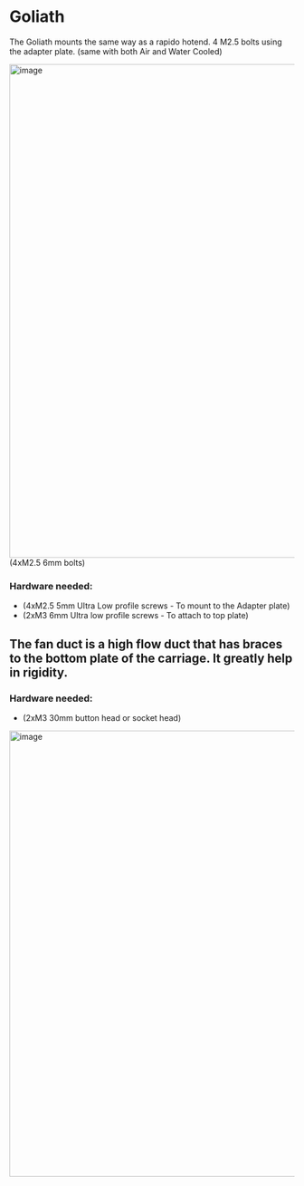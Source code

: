 # Goliath
The Goliath mounts the same way as a rapido hotend. 4 M2.5 bolts using the adapter plate. (same with both Air and Water Cooled)

<img width="871" alt="image" src="https://user-images.githubusercontent.com/37383368/210024470-4b9174e5-1c98-4bdd-bfbc-0309075fcacb.png">
(4xM2.5 6mm bolts)

### Hardware needed:
- (4xM2.5 5mm Ultra Low profile screws - To mount to the Adapter plate)	
- (2xM3 6mm Ultra low profile screws - To attach to top plate)

## The fan duct is a high flow duct that has braces to the bottom plate of the carriage. It greatly help in rigidity. 

### Hardware needed:
- (2xM3 30mm button head or socket head)
<img width="787" alt="image" src="https://user-images.githubusercontent.com/37383368/210024612-095be40b-26b7-4b26-8cd3-f9f39f342304.png">
